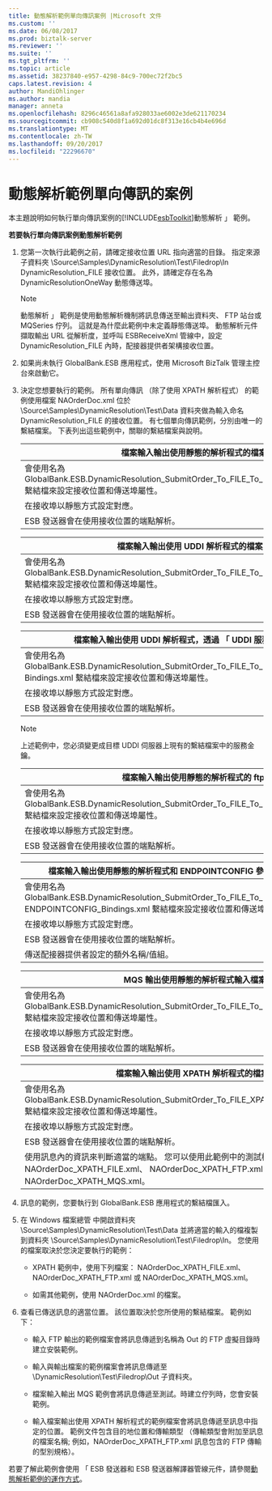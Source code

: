 ```yaml
---
title: 動態解析範例單向傳訊案例 |Microsoft 文件
ms.custom: ''
ms.date: 06/08/2017
ms.prod: biztalk-server
ms.reviewer: ''
ms.suite: ''
ms.tgt_pltfrm: ''
ms.topic: article
ms.assetid: 38237840-e957-4298-84c9-700ec72f2bc5
caps.latest.revision: 4
author: MandiOhlinger
ms.author: mandia
manager: anneta
ms.openlocfilehash: 8296c46561a8afa928033ae6002e3de621170234
ms.sourcegitcommit: cb908c540d8f1a692d01dc8f313e16cb4b4e696d
ms.translationtype: MT
ms.contentlocale: zh-TW
ms.lasthandoff: 09/20/2017
ms.locfileid: "22296670"
---
```

# <a name="one-way-messaging-scenarios-for-the-dynamic-resolution-sample"></a>動態解析範例單向傳訊的案例
本主題說明如何執行單向傳訊案例的[!INCLUDE[esbToolkit](../includes/esbtoolkit-md.md)]動態解析 」 範例。  
  
 **若要執行單向傳訊案例動態解析範例**  
  
1.  您第一次執行此範例之前，請確定接收位置 URL 指向適當的目錄。 指定來源子資料夾 \Source\Samples\DynamicResolution\Test\Filedrop\In DynamicResolution_FILE 接收位置。 此外，請確定存在名為 DynamicResolutionOneWay 動態傳送埠。  
  
    > [!NOTE]
    >  動態解析 」 範例是使用動態解析機制將訊息傳送至輸出資料夾、 FTP 站台或 MQSeries 佇列。 這就是為什麼此範例中未定義靜態傳送埠。 動態解析元件擷取輸出 URL 從解析度，並呼叫 ESBReceiveXml 管線中，設定 DynamicResolution_FILE 內時，配接器提供者架構接收位置。  
  
2.  如果尚未執行 GlobalBank.ESB 應用程式，使用 Microsoft BizTalk 管理主控台來啟動它。  
  
3.  決定您想要執行的範例。 所有單向傳訊 （除了使用 XPATH 解析程式） 的範例使用檔案 NAOrderDoc.xml 位於 \Source\Samples\DynamicResolution\Test\Data 資料夾做為輸入命名 DynamicResolution_FILE 的接收位置。 有七個單向傳訊範例，分別由唯一的繫結檔案。 下表列出這些範例中，關聯的繫結檔案與說明。  
  
    |檔案輸入輸出使用靜態的解析程式的檔案|  
    |-------------------------------------------------------------|  
    |會使用名為 GlobalBank.ESB.DynamicResolution_SubmitOrder_To_FILE_To_FILE_STATIC_Bindings.xml 繫結檔來設定接收位置和傳送埠屬性。|  
    |在接收埠以靜態方式設定對應。|  
    |ESB 發送器會在使用接收位置的端點解析。|  
  
    |檔案輸入輸出使用 UDDI 解析程式的檔案|  
    |-----------------------------------------------------------|  
    |會使用名為 GlobalBank.ESB.DynamicResolution_SubmitOrder_To_FILE_To_FILE_UDDI_Bindings.xml 繫結檔來設定接收位置和傳送埠屬性。|  
    |在接收埠以靜態方式設定對應。|  
    |ESB 發送器會在使用接收位置的端點解析。|  
  
    |檔案輸入輸出使用 UDDI 解析程式，透過 「 UDDI 服務金鑰的檔案|  
    |----------------------------------------------------------------------------|  
    |會使用名為 GlobalBank.ESB.DynamicResolution_SubmitOrder_To_FILE_To_FILE_UDDI_SERVICEKEY_ Bindings.xml 繫結檔來設定接收位置和傳送埠屬性。|  
    |在接收埠以靜態方式設定對應。|  
    |ESB 發送器會在使用接收位置的端點解析。|  
  
    > [!NOTE]
    >  上述範例中，您必須變更成目標 UDDI 伺服器上現有的繫結檔案中的服務金鑰。  
  
    |檔案輸入輸出使用靜態的解析程式的 ftp|  
    |------------------------------------------------------------|  
    |會使用名為 GlobalBank.ESB.DynamicResolution_SubmitOrder_To_FILE_To_FTP_STATIC_Bindings.xml 繫結檔來設定接收位置和傳送埠屬性。|  
    |在接收埠以靜態方式設定對應。|  
    |ESB 發送器會在使用接收位置的端點解析。|  
  
    |檔案輸入輸出使用靜態的解析程式和 ENDPOINTCONFIG 參數的 ftp|  
    |-----------------------------------------------------------------------------------------|  
    |會使用名為 GlobalBank.ESB.DynamicResolution_SubmitOrder_To_FILE_To_FTP_STATIC__ ENDPOINTCONFIG_Bindings.xml 繫結檔來設定接收位置和傳送埠屬性。|  
    |在接收埠以靜態方式設定對應。|  
    |ESB 發送器會在使用接收位置的端點解析。|  
    |傳送配接器提供者設定的額外名稱/值組。|  
  
    |MQS 輸出使用靜態的解析程式輸入檔案|  
    |------------------------------------------------------------|  
    |會使用名為 GlobalBank.ESB.DynamicResolution_SubmitOrder_To_FILE_To_MQS_STATIC_Bindings.xml 繫結檔來設定接收位置和傳送埠屬性。|  
    |在接收埠以靜態方式設定對應。|  
    |ESB 發送器會在使用接收位置的端點解析。|  
  
    |檔案輸入輸出使用 XPATH 解析程式的檔案|  
    |------------------------------------------------------------|  
    |會使用名為 GlobalBank.ESB.DynamicResolution_SubmitOrder_To_FILE_XPATH_STATIC_Bindings.xml 繫結檔來設定接收位置和傳送埠屬性。|  
    |在接收埠以靜態方式設定對應。|  
    |ESB 發送器會在使用接收位置的端點解析。|  
    |使用訊息內的資訊來判斷適當的端點。 您可以使用此範例中的測試檔案為 NAOrderDoc_XPATH_FILE.xml、 NAOrderDoc_XPATH_FTP.xml 和 NAOrderDoc_XPATH_MQS.xml。|  
  
4.  訊息的範例，您要執行到 GlobalBank.ESB 應用程式的繫結檔匯入。  
  
5.  在 Windows 檔案總管 中開啟資料夾 \Source\Samples\DynamicResolution\Test\Data 並將適當的輸入的檔複製到資料夾 \Source\Samples\DynamicResolution\Test\Filedrop\In。 您使用的檔案取決於您決定要執行的範例：  
  
    -   XPATH 範例中，使用下列檔案： NAOrderDoc_XPATH_FILE.xml、 NAOrderDoc_XPATH_FTP.xml 或 NAOrderDoc_XPATH_MQS.xml。  
  
    -   如需其他範例，使用 NAOrderDoc.xml 的檔案。  
  
6.  查看已傳送訊息的適當位置。 該位置取決於您所使用的繫結檔案。 範例如下：  
  
    -   輸入 FTP 輸出的範例檔案會將訊息傳遞到名稱為 Out 的 FTP 虛擬目錄時建立安裝範例。  
  
    -   輸入與輸出檔案的範例檔案會將訊息傳遞至 \DynamicResolution\Test\Filedrop\Out 子資料夾。  
  
    -   檔案輸入輸出 MQS 範例會將訊息傳遞至測試。時建立佇列時，您會安裝範例。  
  
    -   輸入檔案輸出使用 XPATH 解析程式的範例檔案會將訊息傳遞至訊息中指定的位置。 範例文件包含目的地位置和傳輸類型 （傳輸類型會附加至訊息的檔案名稱; 例如，NAOrderDoc_XPATH_FTP.xml 訊息包含的 FTP 傳輸的型別規格）。  
  
 若要了解此範例會使用 「 ESB 發送器和 ESB 發送器解譯器管線元件，請參閱[動態解析範例的運作方式](../esb-toolkit/how-the-dynamic-resolution-sample-works.md)。